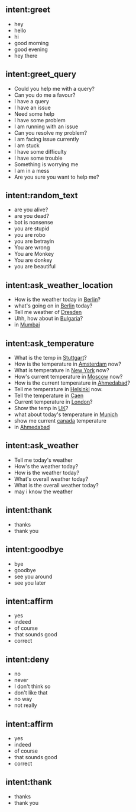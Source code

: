 ## intent:greet
- hey
- hello
- hi
- good morning
- good evening
- hey there

## intent:greet_query
- Could you help me with a query?
- Can you do me a favour?
- I have a query
- I have an issue
- Need some help
- I have some problem
- I am running with an issue
- Can you resolve my problem?
- I am facing issue currently
- I am stuck
- I have some difficulty
- I have some trouble
- Something is worrying me
- I am in a mess
- Are you sure you want to help me?

## intent:random_text
- are you alive?
- are you dead?
- bot is nonsense
- you are stupid
- you are robo
- you are betrayin 
- You are wrong
- You are Monkey
- You are donkey
- you are beautiful

## intent:ask_weather_location
- How is the weather today in [Berlin](location)?
- what's going on in [Berlin](location) today?
- Tell me weather of [Dresden](location)  
- Uhh, how about in [Bulgaria](location)?   
- in [Mumbai](location)           

## intent:ask_temperature
- What is the temp in [Stuttgart](location)?
- How is the temperature in [Amsterdam](location) now?
- What is temperature in [New York](location) now?
- How's current temperature in [Moscow](location) now?
- How is the current temperature in [Ahmedabad](location)?
- Tell me temperature in [Helsinki](location) now.
- Tell the temperature in [Caen](location)
- Current temperature in [London](location)?
- Show the temp in [UK](location)?
- what about today's temperature in [Munich](location)
- show me current [canada](location) temperature
- in [Ahmedabad](location)

## intent:ask_weather
- Tell me today's weather
- How's the weather today?  
- How is the weather today?
- What's overall weather today?
- What is the overall weather today?
- may i know the weather

## intent:thank
- thanks
- thank you

## intent:goodbye
- bye
- goodbye
- see you around
- see you later

## intent:affirm
- yes
- indeed
- of course
- that sounds good
- correct

## intent:deny
- no
- never
- I don't think so
- don't like that
- no way
- not really

## intent:affirm
- yes
- indeed
- of course
- that sounds good
- correct

## intent:thank
- thanks
- thank you



